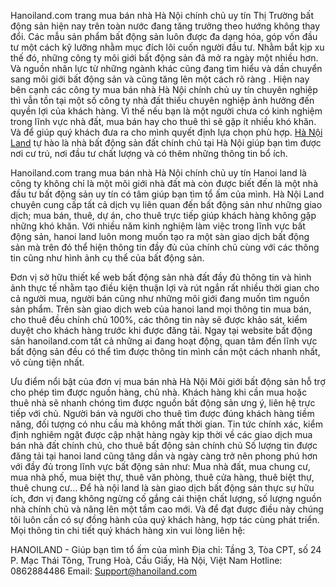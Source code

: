 Hanoiland.com trang mua bán nhà Hà Nội chính chủ uy tín
Thị Trường bất động sản hiện nay trên toàn nước đang tăng trưởng theo hướng không thay đổi. Các mẫu sản phẩm bất động sản luôn được đa dạng hóa, góp vốn đầu tư một cách kỹ lưỡng nhằm mục đích lôi cuốn người đầu tư.
Nhằm bắt kịp xu thế đó, những công ty môi giới bất động sản đã mở ra ngày một nhiều hơn. Và nguồn nhân lực từ những ngành khác cũng đang tìm hiểu và dần chuyển sang môi giới bất động sản và cũng tăng lên một cách rõ ràng .
Hiện nay bên cạnh các công ty mua bán nhà Hà Nội chính chủ uy tín chuyên nghiệp thì vẫn tồn tại một số công ty nhà đất thiếu chuyên nghiệp ảnh hưởng đến quyền lợi của khách hàng. Vì thế nếu bạn là một người chưa có kinh nghiệm trong lĩnh vực nhà đất, mua bán hay cho thuê thì sẽ gặp ít nhiều khó khăn.
Và để giúp quý khách đưa ra cho mình quyết định lựa chọn phù hợp. [Hà Nội Land](https://hanoiland.com/) tự hào là nhà bất động sản đất chính chủ tại Hà Nội giúp bạn tìm được nơi cư trú, nơi đầu tư chất lượng và có thêm những thông tin bổ ích.

Hanoiland.com trang mua bán nhà Hà Nội chính chủ uy tín
Hanoi land là công ty không chỉ là một môi giới nhà đất mà còn được biết đến là một nhà đầu tư bất động sản uy tín có tâm giúp bạn tìm tổ ấm của mình. Hà Nội Land chuyên cung cấp tất cả dịch vụ liên quan đến bất động sản như những giao dịch; mua bán, thuê, dự án, cho thuê trực tiếp giúp khách hàng không gặp những khó khăn.
Với nhiều năm kinh nghiệm làm việc trong lĩnh vực bất động sản, hanoi land luôn mong muốn tạo ra một sàn giao dịch bất động sản mà trên đó thể hiện thông tin đầy đủ của chính chủ cùng với các thông tin cũng như hình ảnh cụ thể của bất động sản.

Đơn vị sở hữu thiết kế web bất động sản nhà đất đầy đủ thông tin và hình ảnh thực tế nhằm tạo điều kiện thuận lợi và rút ngắn rất nhiều thời gian cho cả người mua, người bán cũng như những môi giới đang muốn tìm nguồn sản phẩm.
Trên sàn giao dịch web của hanoi land mọi thông tin mua bán, cho thuê đều chính chủ 100%, các thông tin này sẽ được khảo sát, kiểm duyệt cho khách hàng trước khi được đăng tải.
Ngay tại website bất động sản hanoiland.com tất cả những ai đang hoạt động, quan tâm đến lĩnh vực bất động sản đều có thể tìm được thông tin mình cần một cách nhanh nhất, vô cùng tiện nhất.

Ưu điểm nổi bật của đơn vị mua bán nhà Hà Nội
Môi giới bất động sản hỗ trợ cho phép tìm được nguồn hàng, chủ nhà.
Khách hàng khi cần mua hoặc thuê nhà sẽ nhanh chóng tìm được nguồn bất động sản ưng ý, liên hệ trực tiếp với chủ.
Người bán và người cho thuê tìm được đúng khách hàng tiềm năng, đối tượng có nhu cầu mà không mất thời gian.
Tin tức chính xác, kiểm định nghiêm ngặt được cập nhật hàng ngày kịp thời về các giao dịch mua bán nhà đất chính chủ, cho thuê bất động sản chính chủ
Số lượng tin được đăng tải tại hanoi land cũng tăng dần và ngày càng trở nên phong phú hơn với đầy đủ trong lĩnh vực bất động sản như: Mua nhà đất, mua chung cư, mua nhà phố, mua biệt thự, thuê văn phòng, thuê cửa hàng, thuê biệt thự, thuê chung cư…
Để hà nội land là sàn giao dịch bất động sản thực sự hữu ích, đơn vị đang không ngừng cố gắng cải thiện chất lượng, số lượng nguồn nhà chính chủ và nâng lên một tầm cao mới. Và để đạt được điều này chúng tôi luôn cần có sự đồng hành của quý khách hàng, hợp tác cùng phát triển.
Mọi thông tin chi tiết quý khách hàng xin vui lòng liên hệ:

HANOILAND - Giúp bạn tìm tổ ấm của mình
Địa chỉ: Tầng 3, Tòa CPT, số 24 P. Mạc Thái Tông, Trung Hoà, Cầu Giấy, Hà Nội, Việt Nam
Hotline: 0862884486
Email: Support@hanoiland.com
